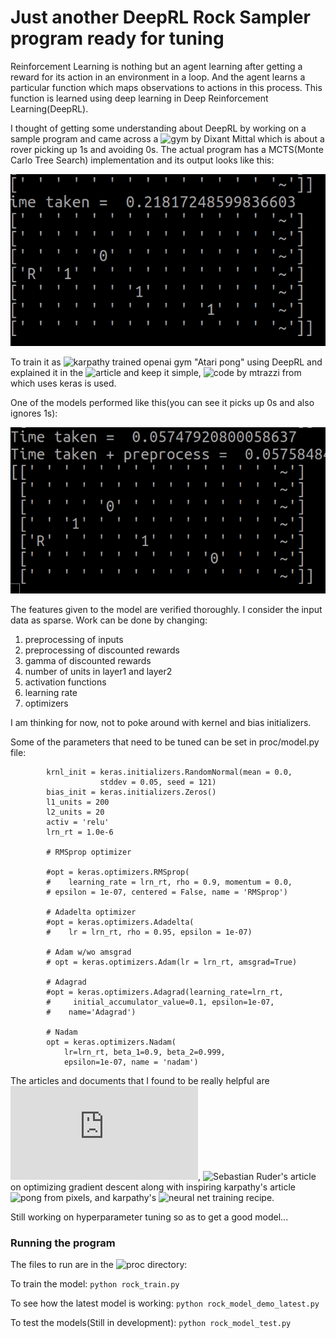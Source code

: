 # Just another DeepRL Rock Sampler program ready for tuning
Reinforcement Learning is nothing but an agent learning after getting a reward for its action in an environment in a loop. And the agent learns a particular function which maps observations to actions in this process. This function is learned using deep learning in Deep Reinforcement Learning(DeepRL).

I thought of getting some understanding about DeepRL by working on a sample program and came across a ![gym by Dixant Mittal](https://github.com/dixantmittal/mctsnet) which is about a rover picking up 1s and avoiding 0s. The actual program has a MCTS(Monte Carlo Tree Search) implementation and its output looks like this:

![MCTS](docs/rocksample_mcts.gif)

To train it as ![karpathy trained openai gym "Atari pong"](https://gist.github.com/karpathy/a4166c7fe253700972fcbc77e4ea32c5) using DeepRL and explained it in the ![article](https://karpathy.github.io/2016/05/31/rl/) and keep it simple, ![code by mtrazzi](https://github.com/mtrazzi/spinning-up-a-Pong-AI-with-deep-RL) from which uses keras is used.

One of the models performed like this(you can see it picks up 0s and also ignores 1s):

![MCTS](docs/rocksample_model.gif)

The features given to the model are verified thoroughly. I consider the input data as sparse. Work can be done by changing:
1) preprocessing of inputs 
2) preprocessing of discounted rewards 
3) gamma of discounted rewards 
4) number of units in layer1 and layer2 
5) activation functions 
6) learning rate 
7) optimizers

I am thinking for now, not to poke around with kernel and bias initializers.

Some of the parameters that need to be tuned can be set in proc/model.py file:

```
        krnl_init = keras.initializers.RandomNormal(mean = 0.0, 
                    stddev = 0.05, seed = 121)
        bias_init = keras.initializers.Zeros()
        l1_units = 200
        l2_units = 20
        activ = 'relu'
        lrn_rt = 1.0e-6

        # RMSprop optimizer

        #opt = keras.optimizers.RMSprop(
        #    learning_rate = lrn_rt, rho = 0.9, momentum = 0.0, 
        # epsilon = 1e-07, centered = False, name = 'RMSprop')

        # Adadelta optimizer
        #opt = keras.optimizers.Adadelta(
        #    lr = lrn_rt, rho = 0.95, epsilon = 1e-07)

        # Adam w/wo amsgrad
        # opt = keras.optimizers.Adam(lr = lrn_rt, amsgrad=True)

        # Adagrad
        #opt = keras.optimizers.Adagrad(learning_rate=lrn_rt,
        #     initial_accumulator_value=0.1, epsilon=1e-07,
        #    name='Adagrad')

        # Nadam
        opt = keras.optimizers.Nadam(
            lr=lrn_rt, beta_1=0.9, beta_2=0.999, 
            epsilon=1e-07, name = 'nadam')
```        
The articles and documents that I found to be really helpful are ![sklearn docs for preprocessing](https://scikit-learn.org/stable/modules/classes.html#module-sklearn.preprocessing), ![Sebastian Ruder's article](https://ruder.io/optimizing-gradient-descent/) on optimizing gradient descent along with inspiring karpathy's article ![pong from pixels](https://karpathy.github.io/2016/05/31/rl/), and karpathy's ![neural net training recipe](http://karpathy.github.io/2019/04/25/recipe/).

Still working on hyperparameter tuning so as to get a good model...

### Running the program
The files to run are in the ![proc](proc) directory:

To train the model:
`python rock_train.py`

To see how the latest model is working:
`python rock_model_demo_latest.py`

To test the models(Still in development):
`python rock_model_test.py`

